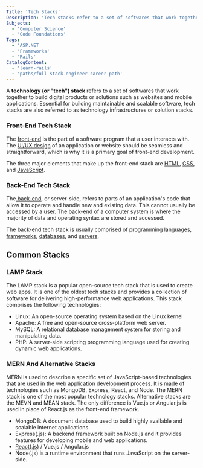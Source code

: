 ```yaml
---
Title: 'Tech Stacks'
Description: 'Tech stacks refer to a set of softwares that work together digital products or solutions such as websites or mobile applications.'
Subjects:
  - 'Computer Science'
  - 'Code Foundations'
Tags:
  - 'ASP.NET'
  - 'Frameworks'
  - 'Rails'
CatalogContent:
  - 'learn-rails'
  - 'paths/full-stack-engineer-career-path'
---
```


A **technology (or "tech") stack** refers to a set of softwares that work together to build digital products or solutions such as websites and mobile applications. Essential for building maintainable and scalable software, tech stacks are also referred to as technology infrastructures or solution stacks.

### Front-End Tech Stack

The [front-end](https://www.codecademy.com/resources/docs/general/front-end) is the part of a software program that a user interacts with. The [UI/UX design](https://www.codecademy.com/resources/docs/uiux) of an application or website should be seamless and straightforward, which is why it is a primary goal of front-end development.

The three major elements that make up the front-end stack are [HTML](https://www.codecademy.com/resources/docs/html), [CSS](https://www.codecademy.com/resources/docs/css), and [JavaScript](https://www.codecademy.com/resources/docs/javascript).

### Back-End Tech Stack

The[ back-end](https://www.codecademy.com/resources/docs/general/back-end), or server-side, refers to parts of an application's code that allow it to operate and handle new and existing data. This cannot usually be accessed by a user. The back-end of a computer system is where the majority of data and operating syntax are stored and accessed.

The back-end tech stack is usually comprised of programming languages, [frameworks](https://www.codecademy.com/resources/docs/general/framework), [databases](https://www.codecademy.com/resources/docs/general/database), and [servers](https://www.codecademy.com/resources/docs/general/server).

## Common Stacks

### LAMP Stack

The LAMP stack is a popular open-source tech stack that is used to create web apps. It is one of the oldest tech stacks and provides a collection of software for delivering high-performance web applications. This stack comprises the following technologies:

- Linux: An open-source operating system based on the Linux kernel
- Apache: A free and open-source cross-platform web server.
- MySQL: A relational database management system for storing and manipulating data.
- PHP: A server-side scripting programming language used for creating dynamic web applications.

### MERN And Alternative Stacks

MERN is used to describe a specific set of JavaScript-based technologies that are used in the web application development process. It is made of technologies such as MongoDB, Express, React, and Node. The MERN stack is one of the most popular technology stacks. Alternative stacks are the MEVN and MEAN stack. The only difference is Vue.js or Angular.js is used in place of React.js as the front-end framework.

- MongoDB: A document database used to build highly available and scalable internet applications.
- Express(.js): A backend framework built on Node.js and it provides features for developing mobile and web applications.
- [React(.js)](https://www.codecademy.com/resources/docs/react) / Vue.js / Angular.js
- Node(.js) is a runtime environment that runs JavaScript on the server-side.
 